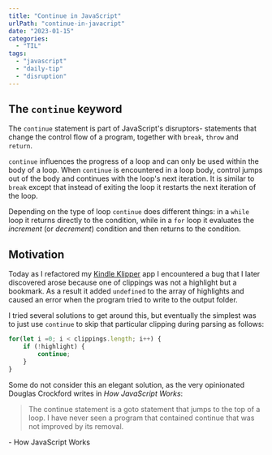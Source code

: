 ```yaml
---
title: "Continue in JavaScript"
urlPath: "continue-in-javacript"
date: "2023-01-15"
categories: 
  - "TIL"
tags: 
  - "javascript"
  - "daily-tip"
  - "disruption"
---
```

## The `continue` keyword

The `continue` statement is part of JavaScript's disruptors- statements that change the control flow of a program, together with `break`, `throw` and `return`.

`continue` influences the progress of a loop and can only be used within the body of a loop. When `continue` is encountered in a loop body, control jumps out of the body and continues with the loop's next iteration. It is similar to `break` except that instead of exiting the loop it restarts the next iteration of the loop.

Depending on the type of loop `continue` does different things: in a `while` loop it returns directly to the condition, while in a `for` loop it evaluates the _increment_ (or _decrement_) condition and then returns to the condition.

## Motivation

Today as I refactored my [Kindle Klipper](https://github.com/tawandamoyo/KindleKlipper) app I encountered a bug that I later discovered arose because one of clippings was not a highlight but a bookmark. As a result it added `undefined` to the array of highlights and caused an error when the program tried to write to the output folder.

I tried several solutions to get around this, but eventually the simplest was to just use `continue` to skip that particular clipping during parsing as follows:

```js
for(let i =0; i < clippings.length; i++) {
    if (!highlight) {
        continue;
    }
}

```

Some do not consider this an elegant solution, as the very opinionated Douglas Crockford writes in _How JavaScript Works_:

<blockquote>The continue statement is a goto statement that jumps to the top of a loop. I have never seen a program that contained continue that was not improved by its removal.</blockquote> - How JavaScript Works
